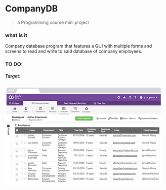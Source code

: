 # CompanyDB

> a Programming course mini project

### what is it

Company database program that features a GUI with multiple forms and screens to read and write to said database of company employees.

###  TO DO:

##### Target:
![Demo picture](https://raw.githubusercontent.com/karimkohel/CompanyDB/main/example1.PNG "Demo")